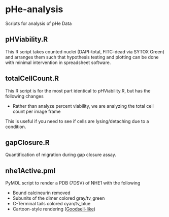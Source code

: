 # pHe-analysis
Scripts for analysis of pHe Data

## pHViability.R

This R script takes counted nuclei (DAPI-total, FITC-dead via SYTOX Green) and 
arranges them such that hypothesis testing and plotting can be done with minimal
intervention in spreadsheet software. 

## totalCellCount.R

This R script is for the most part identical to pHViability.R, but 
has the following changes

+ Rather than analyze percent viability, we are analyzing the total cell count per image frame

This is useful if you need to see if cells are lysing/detaching due to a
condition.

## gapClosure.R

Quantification of migration during gap closure assay.

## nhe1Active.pml

PyMOL script to render a PDB (7DSV) of NHE1 with the following

+ Bound calcineurin removed
+ Subunits of the dimer colored gray/tv_green
+ C-Terminal tails colored cyan/tv_blue
+ Cartoon-style rendering ([Goodsell-like](https://pymolwiki.org/index.php/Gallery))
